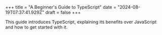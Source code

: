 +++
title = "A Beginner's Guide to TypeScript"
date = "2024-08-19T07:37:41.929Z"
draft = false
+++

  This guide introduces TypeScript, explaining its benefits over JavaScript and how to get started with it.
        